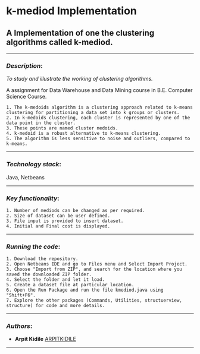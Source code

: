 # k-mediod Implementation
## A Implementation of one the clustering algorithms called k-mediod.

*************************************
### *Description*: 

*To study and illustrate the working of clustering algorithms.*

A assignment for Data Warehouse and Data Mining course in B.E. Computer Science Course.
```
1. The k-medoids algorithm is a clustering approach related to k-means clustering for partitioning a data set into k groups or clusters.
2. In k-medoids clustering, each cluster is represented by one of the data point in the cluster.
3. These points are named cluster medoids.
4. k-medoid is a robust alternative to k-means clustering.
5. The algorithm is less sensitive to noise and outliers, compared to k-means.
```
*****************************************
### *Technology stack*:

Java, Netbeans 
*****************************************

### *Key functionality*: 
```
1. Number of mediods can be changed as per required.
2. Size of dataset can be user defined.
3. File input is provided to insert dataset.
4. Initial and Final cost is displayed.
```
**************************************

### *Running the code*:

```
1. Download the repository.
2. Open Netbeans IDE and go to Files menu and Select Import Project.
3. Choose "Import from ZIP", and search for the location where you saved the downloaded ZIP folder.
4. Select the folder and let it load.
5. Create a dataset file at particular location.
6. Open the Run Package and run the file kmediod.java using "Shift+F6".
7. Explore the other packages (Commands, Utilities, structuerview, structure) for code and more details.
```
***************************************
### *Authors*:

- **Arpit Kidile** [ARPITKIDILE](https://github.com/ARPITKIDILE)

***************************************

